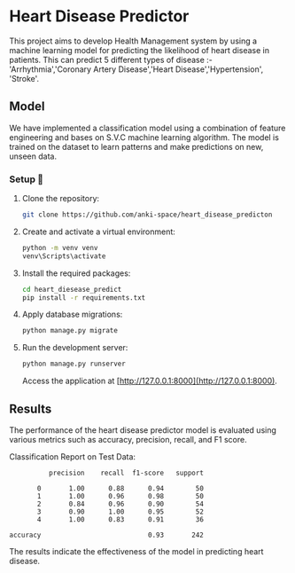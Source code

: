# Heart Disease Predictor

This project aims to develop Health Management system by using a machine learning model for predicting the likelihood of heart disease in patients. This can predict 5 different types of disease :- 'Arrhythmia','Coronary Artery Disease','Heart Disease','Hypertension', 'Stroke'.


## Model

We have implemented a classification model using a combination of feature engineering and bases on S.V.C machine learning algorithm. The model is trained on the dataset to learn patterns and make predictions on new, unseen data.

### Setup 🔧

1. Clone the repository:

    ```bash
    git clone https://github.com/anki-space/heart_disease_predicton
    ```

2. Create and activate a virtual environment:

    ```bash
    python -m venv venv
    venv\Scripts\activate
    ```

3. Install the required packages:

    ```bash
    cd heart_diesease_predict
    pip install -r requirements.txt
    ```

4. Apply database migrations:

    ```bash
    python manage.py migrate
    ```

5. Run the development server:

    ```bash
    python manage.py runserver
    ```

    Access the application at [http://127.0.0.1:8000](http://127.0.0.1:8000).



## Results

The performance of the heart disease predictor model is evaluated using various metrics such as accuracy, precision, recall, and F1 score. 

Classification Report on Test Data:

              precision    recall  f1-score   support

           0       1.00      0.88      0.94        50
           1       1.00      0.96      0.98        50
           2       0.84      0.96      0.90        54
           3       0.90      1.00      0.95        52
           4       1.00      0.83      0.91        36

    accuracy                           0.93       242


The results indicate the effectiveness of the model in predicting heart disease.



